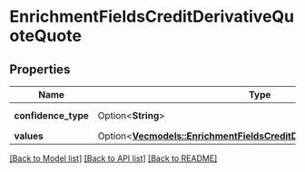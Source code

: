 # EnrichmentFieldsCreditDerivativeQuoteQuote

## Properties

Name | Type | Description | Notes
------------ | ------------- | ------------- | -------------
**confidence_type** | Option<**String**> | Confidence level | [optional]
**values** | Option<[**Vec<models::EnrichmentFieldsCreditDerivativeQuoteValuesInner>**](enrichment_fields_credit_derivative_quote_values_inner.md)> |  | [optional]

[[Back to Model list]](../README.md#documentation-for-models) [[Back to API list]](../README.md#documentation-for-api-endpoints) [[Back to README]](../README.md)


